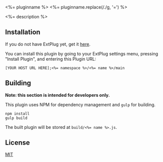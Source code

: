 <%= pluginname %>
<%= pluginname.replace(/./g, '=') %>

<%= description %>

## Installation

If you do not have ExtPlug yet, get it [here](https://extplug.github.io).

You can install this plugin by going to your ExtPlug settings menu, pressing
"Install Plugin", and entering this Plugin URL:

```
[YOUR HOST URL HERE];<%= namespace %>/<%= name %>/main
```

## Building

**Note: this section is intended for developers only.**

This plugin uses NPM for dependency management and `gulp` for building.

```
npm install
gulp build
```

The built plugin will be stored at `build/<%= name %>.js`.

## License

[MIT](./LICENSE)
